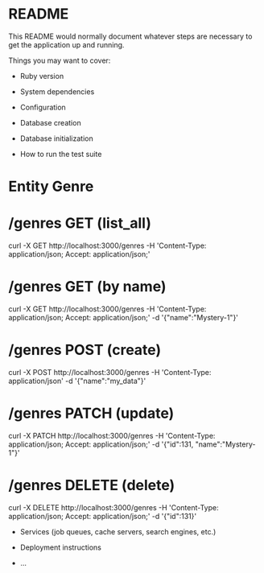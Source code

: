 # README

This README would normally document whatever steps are necessary to get the
application up and running.

Things you may want to cover:

* Ruby version

* System dependencies

* Configuration

* Database creation

* Database initialization

* How to run the test suite
# Entity Genre

# /genres GET (list_all)
curl -X GET http://localhost:3000/genres -H 'Content-Type: application/json; Accept: application/json;'

# /genres GET (by name)
curl -X GET http://localhost:3000/genres -H 'Content-Type: application/json; Accept: application/json;' -d '{"name":"Mystery-1"}'

# /genres POST (create)
curl -X POST http://localhost:3000/genres -H 'Content-Type: application/json' -d '{"name":"my_data"}'

# /genres PATCH (update) 
curl -X PATCH http://localhost:3000/genres -H 'Content-Type: application/json; Accept: application/json;' -d '{"id":131, "name":"Mystery-1"}'

# /genres DELETE (delete) 
curl -X DELETE http://localhost:3000/genres -H 'Content-Type: application/json; Accept: application/json;' -d '{"id":131}'


* Services (job queues, cache servers, search engines, etc.)

* Deployment instructions

* ...
